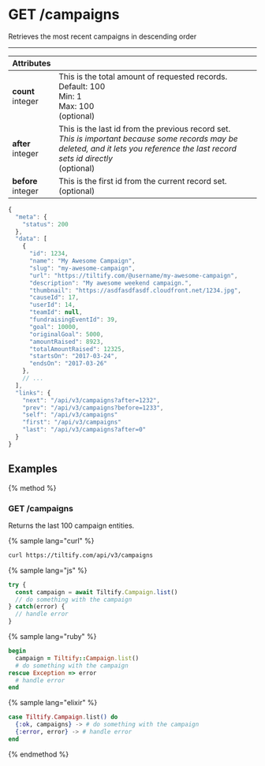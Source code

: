 # GET /campaigns

Retrieves the most recent campaigns in descending order

---

|Attributes||
|:---|:---|
|**count**<br>integer| This is the total amount of requested records.<br>Default: 100 <br>Min: 1<br>Max: 100<br>(optional)|
|**after**<br>integer| This is the last id from the previous record set.<br><i>This is important because some records may be deleted, and it lets you reference the last record sets id directly</i><br>(optional)|
|**before**<br>integer| This is the first id from the current record set.<br>(optional)|

```js
{
  "meta": {
    "status": 200
  },
  "data": [
    {
      "id": 1234,
      "name": "My Awesome Campaign",
      "slug": "my-awesome-campaign",
      "url": "https://tiltify.com/@username/my-awesome-campaign",
      "description": "My awesome weekend campaign.",
      "thumbnail": "https://asdfasdfasdf.cloudfront.net/1234.jpg",
      "causeId": 17,
      "userId": 14,
      "teamId": null,
      "fundraisingEventId": 39,
      "goal": 10000,
      "originalGoal": 5000,
      "amountRaised": 8923,
      "totalAmountRaised": 12325,
      "startsOn": "2017-03-24",
      "endsOn": "2017-03-26"
    },
    // ...
  ],
  "links": {
    "next": "/api/v3/campaigns?after=1232",
    "prev": "/api/v3/campaigns?before=1233",
    "self": "/api/v3/campaigns"
    "first": "/api/v3/campaigns"
    "last": "/api/v3/campaigns?after=0"
  }
}
```

## Examples

{% method %}
### GET /campaigns
Returns the last 100 campaign entities.

{% sample lang="curl" %}
```bash
curl https://tiltify.com/api/v3/campaigns
```

{% sample lang="js" %}
```js
try {
  const campaign = await Tiltify.Campaign.list()
  // do something with the campaign
} catch(error) {
  // handle error
}
```

{% sample lang="ruby" %}
```ruby
begin
  campaign = Tiltify::Campaign.list()
  # do something with the campaign
rescue Exception => error
  # handle error
end
```

{% sample lang="elixir" %}
```elixir
case Tiltify.Campaign.list() do
  {:ok, campaigns} -> # do something with the campaign
  {:error, error} -> # handle error
end
```

{% endmethod %}

